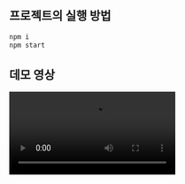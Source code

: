 ## 프로젝트의 실행 방법

```bash
npm i
npm start
```

## 데모 영상

<video src='public/video/pre-onboarding-task-demo-video'>
